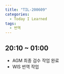 ```yaml
---
title: "TIL-200609"
categories:
  - Today I Learned
tags:
  - 번역
---
```


## 20:10 ~ 01:00
- AGM 최종 검수 작업 완료
- WIS 번역 작업 
